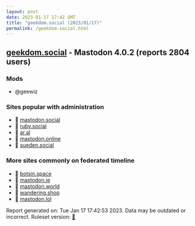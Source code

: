 ```yaml
---
layout: post
date: 2023-01-17 17:42 GMT
title: "geekdom.social (2023/01/17)"
permalink: /geekdom-social.html
---
```


## [geekdom.social](https://geekdom.social) - Mastodon 4.0.2 (reports 2804 users)

### Mods
 * @geewiz

### Sites popular with administration

* 🐘 [mastodon.social](/mastodon-social.html)
* 🐘 [ruby.social](/ruby-social.html)
* 🐘 [ar.al](/ar-al.html)
* 🐘 [mastodon.online](/mastodon-online.html)
* 🐘 [sueden.social](/sueden-social.html)

### More sites commonly on federated timeline

* 🐘 [botsin.space](/botsin-space.html)
* 🐘 [mastodon.ie](/mastodon-ie.html)
* 🐘 [mastodon.world](/mastodon-world.html)
* 🐘 [wandering.shop](/wandering-shop.html)
* 🐘 [mastodon.lol](/mastodon-lol.html)

Report generated on: Tue Jan 17 17:42:53 2023. Data may be outdated or incorrect.
Ruleset version: [🧁](/version-cupcake)
